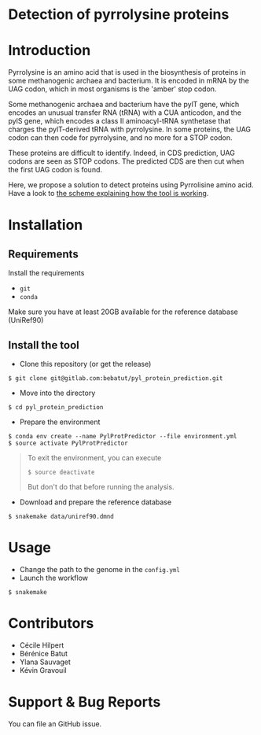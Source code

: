 Detection of pyrrolysine proteins
=================================

# Introduction

Pyrrolysine is an amino acid that is used in the biosynthesis of proteins in some methanogenic archaea and bacterium. It is encoded in mRNA by the UAG codon, which in most organisms is the 'amber' stop codon.

Some methanogenic archaea and bacterium have the pylT gene, which encodes an unusual transfer RNA (tRNA) with a CUA anticodon, and the pylS gene, which encodes a class II aminoacyl-tRNA synthetase that charges the pylT-derived tRNA with pyrrolysine. In some proteins, the UAG codon can then code for pyrrolysine, and no more for a STOP codon.

These proteins are difficult to identify. Indeed, in CDS prediction, UAG codons are seen as STOP codons. The predicted CDS are then cut when the first UAG codon is found.

Here, we propose a solution to detect proteins using Pyrrolisine amino acid.
Have a look to [the scheme explaining how the tool is working](doc/img/main_scheme.png).

# Installation

## Requirements

Install the requirements
- `git`
- `conda`

Make sure you have at least 20GB available for the reference database (UniRef90)

## Install the tool


- Clone this repository (or get the release)

```
$ git clone git@gitlab.com:bebatut/pyl_protein_prediction.git
```

- Move into the directory

```
$ cd pyl_protein_prediction
```

- Prepare the environment

```
$ conda env create --name PylProtPredictor --file environment.yml
$ source activate PylProtPredictor
```

> To exit the environment, you can execute
> ```
> $ source deactivate
> ```
> But don't do that before running the analysis.

- Download and prepare the reference database

```
$ snakemake data/uniref90.dmnd
``` 

# Usage

- Change the path to the genome in the `config.yml`
- Launch the workflow

```
$ snakemake
```

# Contributors

- Cécile Hilpert
- Bérénice Batut
- Ylana Sauvaget
- Kévin Gravouil

# Support & Bug Reports

You can file an GitHub issue.
